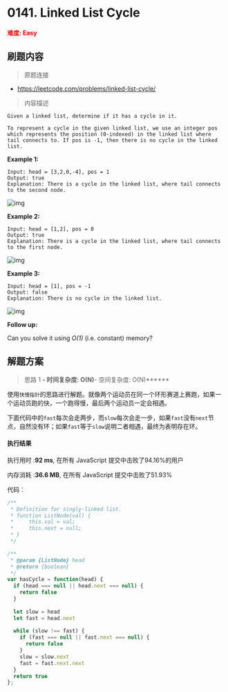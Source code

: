 # 0141. Linked List Cycle

**<font color=red>难度: Easy</font>**

## 刷题内容

> 原题连接

* https://leetcode.com/problems/linked-list-cycle/

> 内容描述

```
Given a linked list, determine if it has a cycle in it.

To represent a cycle in the given linked list, we use an integer pos which represents the position (0-indexed) in the linked list where tail connects to. If pos is -1, then there is no cycle in the linked list.
```

**Example 1:**

```
Input: head = [3,2,0,-4], pos = 1
Output: true
Explanation: There is a cycle in the linked list, where tail connects to the second node.
```

![img](https://assets.leetcode.com/uploads/2018/12/07/circularlinkedlist.png)

**Example 2:**

```
Input: head = [1,2], pos = 0
Output: true
Explanation: There is a cycle in the linked list, where tail connects to the first node.
```

![img](https://assets.leetcode.com/uploads/2018/12/07/circularlinkedlist_test2.png)

**Example 3:**

```
Input: head = [1], pos = -1
Output: false
Explanation: There is no cycle in the linked list.
```

![img](https://assets.leetcode.com/uploads/2018/12/07/circularlinkedlist_test3.png)

 

**Follow up:**

Can you solve it using *O(1)* (i.e. constant) memory?



## 解题方案

> 思路 1
******- 时间复杂度: O(N)******- 空间复杂度: O(N)******

使用`快慢指针`的思路进行解题。就像两个运动员在同一个环形赛道上赛跑，如果一个运动员跑的快，一个跑得慢，最后两个运动员一定会相遇。

下面代码中的`fast`每次会走两步，而`slow`每次会走一步，如果`fast`没有`next`节点，自然没有环；如果`fast`等于`slow`说明二者相遇，最终为表明存在环。



#### 执行结果

执行用时 :**92 ms**, 在所有 JavaScript 提交中击败了94.16%的用户

内存消耗 :**36.6 MB**, 在所有 JavaScript 提交中击败了51.93%



代码：

```javascript
/**
 * Definition for singly-linked list.
 * function ListNode(val) {
 *     this.val = val;
 *     this.next = null;
 * }
 */

/**
 * @param {ListNode} head
 * @return {boolean}
 */
var hasCycle = function(head) {
  if (head === null || head.next === null) {
    return false
  }
  
  let slow = head
  let fast = head.next
  
  while (slow !== fast) {
    if (fast === null || fast.next === null) {
      return false
    }
    slow = slow.next
    fast = fast.next.next
  }
  return true
};
```

